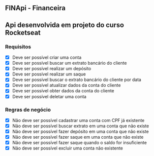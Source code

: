 ## FINApi - Financeira

## Api desenvolvida em projeto do curso Rocketseat

### Requisitos

- [x] Deve ser possível criar uma conta
- [x] Deve ser possível buscar um extrato bancário do cliente
- [x] Deve ser possível realizar um depósito
- [x] Deve ser possível realizar um saque
- [x] Deve ser possível buscar o extrato bancário do cliente por data
- [x] Deve ser possível atualizar dados da conta do cliente
- [x] Deve ser possível obter dados da conta do cliente
- [x] Deve ser possível deletar uma conta

### Regras de negócio

- [x] Não deve ser possível cadastrar uma conta com CPF já existente
- [x] Não deve ser possível buscar extrato em uma conta que não existe
- [x] Não deve ser possível fazer depósito em uma conta que não existe
- [x] Não deve ser possível fazer saque em uma conta que não existe
- [x] Não deve ser possível fazer saque quando o saldo for insuficiente
- [x] Não deve ser possível excluir uma conta não existente
